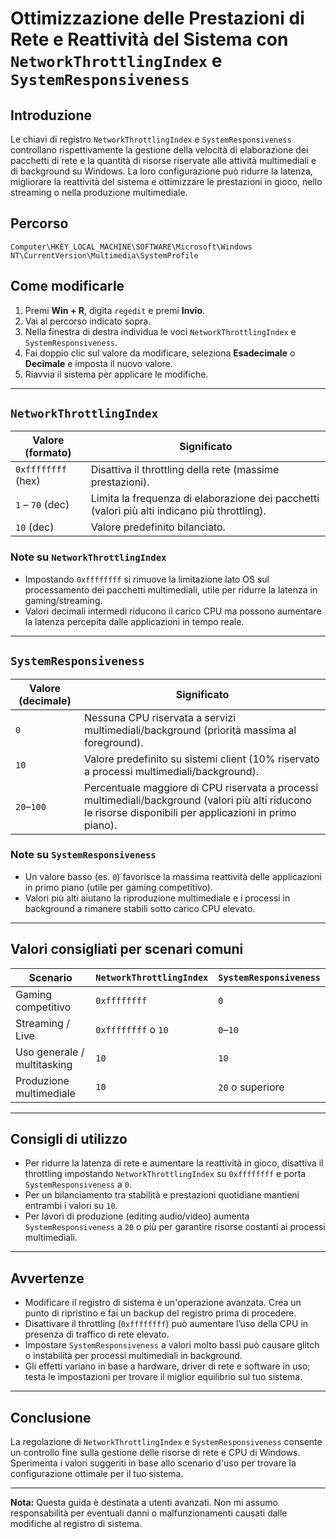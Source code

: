 # Ottimizzazione delle Prestazioni di Rete e Reattività del Sistema con `NetworkThrottlingIndex` e `SystemResponsiveness`

## Introduzione

Le chiavi di registro `NetworkThrottlingIndex` e `SystemResponsiveness` controllano rispettivamente la gestione della velocità di elaborazione dei pacchetti di rete e la quantità di risorse riservate alle attività multimediali e di background su Windows. La loro configurazione può ridurre la latenza, migliorare la reattività del sistema e ottimizzare le prestazioni in gioco, nello streaming o nella produzione multimediale.

## Percorso

```
Computer\HKEY_LOCAL_MACHINE\SOFTWARE\Microsoft\Windows NT\CurrentVersion\Multimedia\SystemProfile
```

## Come modificarle

1. Premi **Win + R**, digita `regedit` e premi **Invio**.
2. Vai al percorso indicato sopra.
3. Nella finestra di destra individua le voci `NetworkThrottlingIndex` e `SystemResponsiveness`.
4. Fai doppio clic sul valore da modificare, seleziona **Esadecimale** o **Decimale** e imposta il nuovo valore.
5. Riavvia il sistema per applicare le modifiche.

---

## `NetworkThrottlingIndex`

| **Valore** (formato) | **Significato**                                                                              |
| -------------------- | -------------------------------------------------------------------------------------------- |
| `0xffffffff` (hex)   | Disattiva il throttling della rete (massime prestazioni).                                    |
| `1` – `70` (dec)     | Limita la frequenza di elaborazione dei pacchetti (valori più alti indicano più throttling). |
| `10` (dec)           | Valore predefinito bilanciato.                                                               |

### Note su `NetworkThrottlingIndex`

* Impostando `0xffffffff` si rimuove la limitazione lato OS sul processamento dei pacchetti multimediali, utile per ridurre la latenza in gaming/streaming.
* Valori decimali intermedi riducono il carico CPU ma possono aumentare la latenza percepita dalle applicazioni in tempo reale.

---

## `SystemResponsiveness`

| **Valore** (decimale) | **Significato**                                                                                                                                             |
| --------------------- | ----------------------------------------------------------------------------------------------------------------------------------------------------------- |
| `0`                   | Nessuna CPU riservata a servizi multimediali/background (priorità massima al foreground).                                                                   |
| `10`                  | Valore predefinito su sistemi client (10% riservato a processi multimediali/background).                                                                    |
| `20`–`100`            | Percentuale maggiore di CPU riservata a processi multimediali/background (valori più alti riducono le risorse disponibili per applicazioni in primo piano). |

### Note su `SystemResponsiveness`

* Un valore basso (es. `0`) favorisce la massima reattività delle applicazioni in primo piano (utile per gaming competitivo).
* Valori più alti aiutano la riproduzione multimediale e i processi in background a rimanere stabili sotto carico CPU elevato.

---

## Valori consigliati per scenari comuni

| **Scenario**                | `NetworkThrottlingIndex` | `SystemResponsiveness` |
| --------------------------- | ------------------------ | ---------------------- |
| Gaming competitivo          | `0xffffffff`             | `0`                    |
| Streaming / Live            | `0xffffffff` o `10`      | `0`–`10`               |
| Uso generale / multitasking | `10`                     | `10`                   |
| Produzione multimediale     | `10`                     | `20` o superiore       |

---

## Consigli di utilizzo

* Per ridurre la latenza di rete e aumentare la reattività in gioco, disattiva il throttling impostando `NetworkThrottlingIndex` su `0xffffffff` e porta `SystemResponsiveness` a `0`.
* Per un bilanciamento tra stabilità e prestazioni quotidiane mantieni entrambi i valori su `10`.
* Per lavori di produzione (editing audio/video) aumenta `SystemResponsiveness` a `20` o più per garantire risorse costanti ai processi multimediali.

---

## Avvertenze

* Modificare il registro di sistema è un'operazione avanzata. Crea un punto di ripristino e fai un backup del registro prima di procedere.
* Disattivare il throttling (`0xffffffff`) può aumentare l’uso della CPU in presenza di traffico di rete elevato.
* Impostare `SystemResponsiveness` a valori molto bassi può causare glitch o instabilità per processi multimediali in background.
* Gli effetti variano in base a hardware, driver di rete e software in uso; testa le impostazioni per trovare il miglior equilibrio sul tuo sistema.

---

## Conclusione

La regolazione di `NetworkThrottlingIndex` e `SystemResponsiveness` consente un controllo fine sulla gestione delle risorse di rete e CPU di Windows. Sperimenta i valori suggeriti in base allo scenario d'uso per trovare la configurazione ottimale per il tuo sistema.

---

**Nota:** Questa guida è destinata a utenti avanzati. Non mi assumo responsabilità per eventuali danni o malfunzionamenti causati dalle modifiche al registro di sistema.

